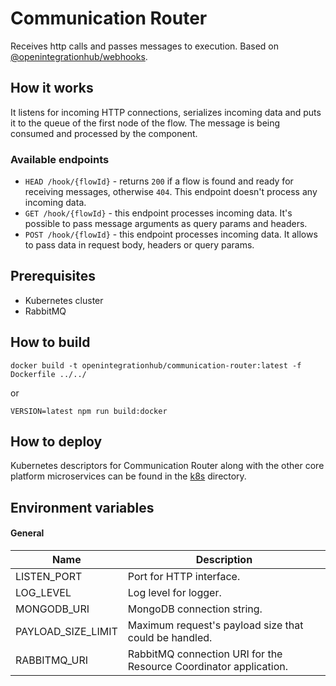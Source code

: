 # Communication Router
Receives http calls and passes messages to execution. Based on [@openintegrationhub/webhooks](../../lib/webhooks).

## How it works
It listens for incoming HTTP connections, serializes incoming data and puts it to the queue of the first node of the flow. The message is being consumed and processed by the component.

### Available endpoints
- `HEAD /hook/{flowId}` - returns `200` if a flow is found and ready for receiving messages, otherwise `404`. This endpoint doesn't process any incoming data.
- `GET /hook/{flowId}` - this endpoint processes incoming data. It's possible to pass message arguments as query params and headers.
- `POST /hook/{flowId}` - this endpoint processes incoming data. It allows to pass data in request body, headers or query params.

## Prerequisites
- Kubernetes cluster
- RabbitMQ

## How to build
```
docker build -t openintegrationhub/communication-router:latest -f Dockerfile ../../
```
or
```
VERSION=latest npm run build:docker
```

## How to deploy
Kubernetes descriptors for Communication Router along with the other core platform microservices can be found in the [k8s](./k8s) directory.

## Environment variables

#### General
| Name | Description |
| --- | --- |
| LISTEN_PORT | Port for HTTP interface. |
| LOG_LEVEL | Log level for logger. |
| MONGODB_URI | MongoDB connection string. |
| PAYLOAD_SIZE_LIMIT | Maximum request's payload size that could be handled. |
| RABBITMQ_URI | RabbitMQ connection URI for the Resource Coordinator application. |
